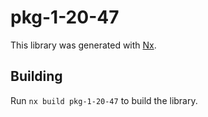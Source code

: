 # pkg-1-20-47

This library was generated with [Nx](https://nx.dev).

## Building

Run `nx build pkg-1-20-47` to build the library.
